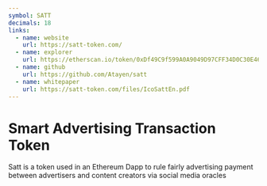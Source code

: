 ```yaml
---
symbol: SATT
decimals: 18
links:
  - name: website
    url: https://satt-token.com/
  - name: explorer
    url: https://etherscan.io/token/0xDf49C9f599A0A9049D97CFF34D0C30E468987389
  - name: github
    url: https://github.com/Atayen/satt
  - name: whitepaper
    url: https://satt-token.com/files/IcoSattEn.pdf
---
```


# Smart Advertising Transaction Token

Satt is a token used in an Ethereum Dapp to rule fairly advertising payment between advertisers and content creators via social media oracles
